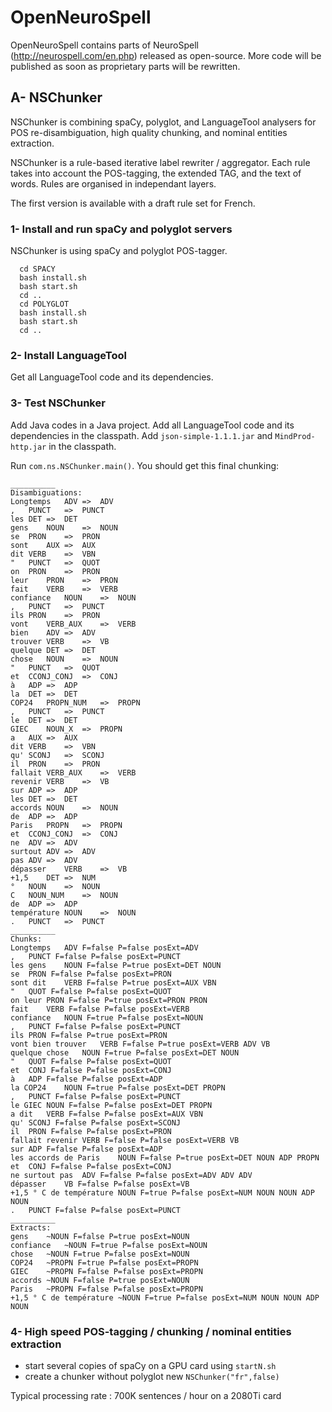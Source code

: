 # OpenNeuroSpell
OpenNeuroSpell contains parts of NeuroSpell (http://neurospell.com/en.php) released as open-source. More code will be published as soon as proprietary parts will be rewritten.

## A- NSChunker

NSChunker is combining spaCy, polyglot, and LanguageTool analysers for POS re-disambiguation, high quality chunking, and nominal entities extraction.

NSChunker is a rule-based iterative label rewriter / aggregator. Each rule takes into account the POS-tagging, the extended TAG, and the text of words. Rules are organised in independant layers.

The first version is available with a draft rule set for French.

### 1- Install and run spaCy and polyglot servers

NSChunker is using spaCy and polyglot POS-tagger.
```
  cd SPACY
  bash install.sh
  bash start.sh
  cd ..
  cd POLYGLOT
  bash install.sh
  bash start.sh
  cd ..
```
### 2- Install LanguageTool

Get all LanguageTool code and its dependencies.

### 3- Test NSChunker

Add Java codes in a Java project. Add all LanguageTool code and its dependencies in the classpath. Add <code>json-simple-1.1.1.jar</code> and <code>MindProd-http.jar</code> in the classpath. 

Run <code>com.ns.NSChunker.main()</code>. You should get this final chunking:

```
__________
Disambiguations:
Longtemps	ADV	=>	ADV
,	PUNCT	=>	PUNCT
les	DET	=>	DET
gens	NOUN	=>	NOUN
se	PRON	=>	PRON
sont	AUX	=>	AUX
dit	VERB	=>	VBN
"	PUNCT	=>	QUOT
on	PRON	=>	PRON
leur	PRON	=>	PRON
fait	VERB	=>	VERB
confiance	NOUN	=>	NOUN
,	PUNCT	=>	PUNCT
ils	PRON	=>	PRON
vont	VERB_AUX	=>	VERB
bien	ADV	=>	ADV
trouver	VERB	=>	VB
quelque	DET	=>	DET
chose	NOUN	=>	NOUN
"	PUNCT	=>	QUOT
et	CCONJ_CONJ	=>	CONJ
à	ADP	=>	ADP
la	DET	=>	DET
COP24	PROPN_NUM	=>	PROPN
,	PUNCT	=>	PUNCT
le	DET	=>	DET
GIEC	NOUN_X	=>	PROPN
a	AUX	=>	AUX
dit	VERB	=>	VBN
qu'	SCONJ	=>	SCONJ
il	PRON	=>	PRON
fallait	VERB_AUX	=>	VERB
revenir	VERB	=>	VB
sur	ADP	=>	ADP
les	DET	=>	DET
accords	NOUN	=>	NOUN
de	ADP	=>	ADP
Paris	PROPN	=>	PROPN
et	CCONJ_CONJ	=>	CONJ
ne	ADV	=>	ADV
surtout	ADV	=>	ADV
pas	ADV	=>	ADV
dépasser	VERB	=>	VB
+1,5	DET	=>	NUM
°	NOUN	=>	NOUN
C	NOUN_NUM	=>	NOUN
de	ADP	=>	ADP
température	NOUN	=>	NOUN
.	PUNCT	=>	PUNCT
__________
Chunks:
Longtemps	ADV F=false P=false posExt=ADV
,	PUNCT F=false P=false posExt=PUNCT
les gens	NOUN F=false P=true posExt=DET NOUN
se	PRON F=false P=false posExt=PRON
sont dit	VERB F=false P=true posExt=AUX VBN
"	QUOT F=false P=false posExt=QUOT
on leur	PRON F=false P=true posExt=PRON PRON
fait	VERB F=false P=false posExt=VERB
confiance	NOUN F=true P=false posExt=NOUN
,	PUNCT F=false P=false posExt=PUNCT
ils	PRON F=false P=true posExt=PRON
vont bien trouver	VERB F=false P=true posExt=VERB ADV VB
quelque chose	NOUN F=true P=false posExt=DET NOUN
"	QUOT F=false P=false posExt=QUOT
et	CONJ F=false P=false posExt=CONJ
à	ADP F=false P=false posExt=ADP
la COP24	NOUN F=true P=false posExt=DET PROPN
,	PUNCT F=false P=false posExt=PUNCT
le GIEC	NOUN F=false P=false posExt=DET PROPN
a dit	VERB F=false P=false posExt=AUX VBN
qu'	SCONJ F=false P=false posExt=SCONJ
il	PRON F=false P=false posExt=PRON
fallait revenir	VERB F=false P=false posExt=VERB VB
sur	ADP F=false P=false posExt=ADP
les accords de Paris	NOUN F=false P=true posExt=DET NOUN ADP PROPN
et	CONJ F=false P=false posExt=CONJ
ne surtout pas	ADV F=false P=false posExt=ADV ADV ADV
dépasser	VB F=false P=false posExt=VB
+1,5 ° C de température	NOUN F=true P=false posExt=NUM NOUN NOUN ADP NOUN
.	PUNCT F=false P=false posExt=PUNCT
__________
Extracts:
gens	~NOUN F=false P=true posExt=NOUN
confiance	~NOUN F=true P=false posExt=NOUN
chose	~NOUN F=true P=false posExt=NOUN
COP24	~PROPN F=true P=false posExt=PROPN
GIEC	~PROPN F=false P=false posExt=PROPN
accords	~NOUN F=false P=true posExt=NOUN
Paris	~PROPN F=false P=false posExt=PROPN
+1,5 ° C de température	~NOUN F=true P=false posExt=NUM NOUN NOUN ADP NOUN
```
### 4- High speed POS-tagging / chunking / nominal entities extraction

- start several copies of spaCy on a GPU card using <code>startN.sh</code>
- create a chunker without polyglot new <code>NSChunker("fr",false)</code>

Typical processing rate : 700K sentences / hour on a 2080Ti card

